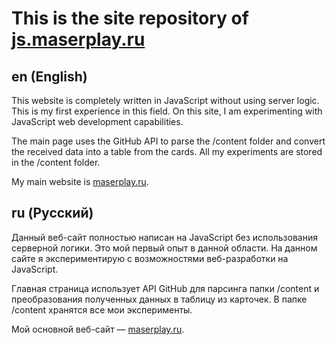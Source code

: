 # This is the site repository of [js.maserplay.ru](https://js.maserplay.ru)
## en (English)
This website is completely written in JavaScript without using server logic. This is my first experience in this field. On this site, I am experimenting with JavaScript web development capabilities.

The main page uses the GitHub API to parse the /content folder and convert the received data into a table from the cards. All my experiments are stored in the /content folder.

My main website is [maserplay.ru](https://maserplay.ru).

## ru (Русский) 
Данный веб-сайт полностью написан на JavaScript без использования серверной логики. Это мой первый опыт в данной области. На данном сайте я экспериментирую с возможностями веб-разработки на JavaScript.

Главная страница использует API GitHub для парсинга папки /content и преобразования полученных данных в таблицу из карточек. В папке /content хранятся все мои эксперименты.

Мой основной веб-сайт — [maserplay.ru](https://maserplay.ru).